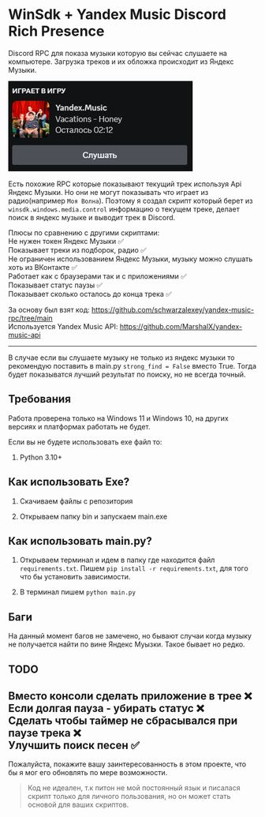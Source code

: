 # **WinSdk + Yandex Music Discord Rich Presence**
Discord RPC для показа музыки которую вы сейчас слушаете на компьютере. Загрузка треков и их обложка происходит из Яндекс Музыки.

![discord](./img/screen1.png)

Есть похожие RPC которые показывают текущий трек используя Api Яндекс Музыки. Но они не могут показывать что играет из радио(например `Моя Волна`).
Поэтому я создал скрипт который берет из `winsdk.windows.media.control` информацию о текущем треке, делает поиск в яндекс музыке и выводит трек в Discord.

Плюсы по сравнению с другими скриптами:    
Не нужен токен Яндекс Музыки ✅  
Показывает треки из подборок, радио ✅  
Не ограничен использованием Яндекс Музыки, музыку можно слушать хоть из ВКонтакте ✅  
Работает как с браузерами так и с приложениями ✅   
Показывает статус паузы ✅  
Показывает сколько осталось до конца трека ✅


За основу был взят код: https://github.com/schwarzalexey/yandex-music-rpc/tree/main  
Используется Yandex Music API: https://github.com/MarshalX/yandex-music-api


------------
В случае если вы слушаете музыку не только из яндекс музыки то рекомендую поставить в main.py `strong_find = False` вместо True. Тогда будет показыватся лучший результат по поиску, но не всегда точный.


## Требования
Работа проверена только на Windows 11 и Windows 10, на других версиях и платформах работать не будет.

Если вы не будете использовать ехе файл то:
1. Python 3.10+


## Как использовать Exe?
1. Скачиваем файлы с репозитория
  
2. Открываем папку bin и запускаем main.exe

## Как использовать main.py?

1. Открываем терминал и идем в папку где находится файл `requirements.txt`. Пишем `pip install -r requirements.txt`, для того что бы установить зависимости.

2. В терминал пишем `python main.py`


## Баги
На данный момент багов не замечено, но бывают случаи когда музыку не получается найти по вине Яндекс Муызки. Такое бывает но редко.

## TODO
Вместо консоли сделать приложение в трее ❌  
Если долгая пауза - убирать статус ❌  
Сделать чтобы таймер не сбрасывался при паузе трека ❌    
Улучшить поиск песен ✅   
------------
Пожалуйста, покажите вашу заинтересованность в этом проекте, что бы я мог его обновлять по мере возможности.

>Код не идеален, т.к питон не мой постоянный язык и писалася скрипт только для личного пользования, но он может стать основой для ваших скриптов.
